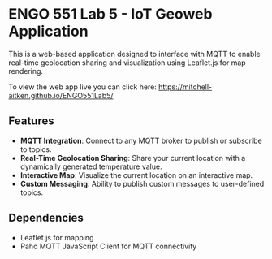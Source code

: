 # ENGO 551 Lab 5 - IoT Geoweb Application

This is a web-based application designed to interface with MQTT to enable real-time geolocation sharing and visualization using Leaflet.js for map rendering.

To view the web app live you can click here: https://mitchell-aitken.github.io/ENGO551Lab5/

## Features

- **MQTT Integration**: Connect to any MQTT broker to publish or subscribe to topics.
- **Real-Time Geolocation Sharing**: Share your current location with a dynamically generated temperature value.
- **Interactive Map**: Visualize the current location on an interactive map.
- **Custom Messaging**: Ability to publish custom messages to user-defined topics.

## Dependencies

- Leaflet.js for mapping
- Paho MQTT JavaScript Client for MQTT connectivity

